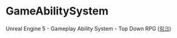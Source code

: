 # GameAbilitySystem

Unreal Engine 5 - Gameplay Ability System - Top Down RPG ([링크](https://www.udemy.com/course/unreal-engine-5-gas-top-down-rpg/?couponCode=KEEPLEARNING))
